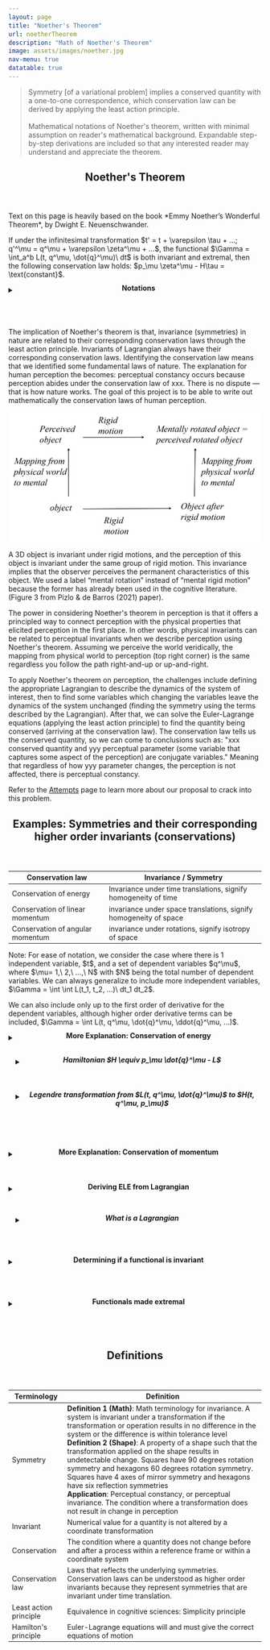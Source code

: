 ```yaml
---
layout: page
title: "Noether's Theorem"
url: noetherTheorem
description: "Math of Noether's Theorem"
image: assets/images/noether.jpg
nav-menu: true
datatable: true
---
```


<blockquote> 
	Symmetry [of a variational problem] implies a conserved quantity with a one-to-one correspondence, which conservation law can be derived by applying the least action principle.<br /><br />
	Mathematical notations of Noether's theorem, written with minimal assumption on reader's mathematical background. Expandable step-by-step derivations are included so that any interested reader may understand and appreciate the theorem.
</blockquote>

<header class="major">
    <h2>Noether's Theorem</h2>
</header>
<p>Text on this page is heavily based on the book *Emmy Noether’s Wonderful Theorem*, by Dwight E. Neuenschwander. </p>
<div class="box">
	<p>If under the infinitesimal transformation $t' = t + \varepsilon \tau + ...; q'^\mu = q^\mu + \varepsilon \zeta^\mu + ...$, the functional $\Gamma = \int_a^b L(t, q^\mu, \dot{q}^\mu)\ dt$ is both invariant and extremal, then the following conservation law holds: $p_\mu  \zeta^\mu - H\tau = \text{constant}$.
	</p>
	<details>
	  <summary><header class="major">
	    <h4 style="margin: -1.5em 0 0 1em">Notations</h4>
	</header></summary> 
	<p>If under the infinitesimal transformation $t' = t + \varepsilon \tau + ...$</p>
	<p style="margin: -2em 0 1em 50px;">
		$t$ are the independent variables of some generalized coordinate, $\tau$ is the generator for independent variables, $\tau(t, q^\mu) \equiv \frac{dT}{d\varepsilon}$, where $T$ is a mapping function that transforms coordinate system, taking in original independent and dependent variables and output a new set of independent variables, $t \rightarrow t' = T(t, q^\mu, \varepsilon)$, $\varepsilon$ quantifies how much difference there is between the original and new coordinate system. $+...$ are higher order terms after expanding $T(t, q^\mu, \varepsilon)$ in Taylor series about $\varepsilon = 0$, so $t' = t + \varepsilon \left(\frac{dT}{d\varepsilon}\right)_0 + O(\varepsilon^2) + O(\varepsilon^3) + ...$.
	</p>
	<p>If under the infinitesimal transformation ... $q'^\mu = q^\mu + \varepsilon \zeta^\mu + ...$</p>
	<p style="margin: -2em 0 1em 50px;">
		$q^\mu$ are the dependent variables of some generalized coordinate , $\zeta^\mu$ is the generator for dependent variables, $\zeta^\mu(t, q^\nu) \equiv \left(\frac{dQ^\mu}{d\varepsilon}\right)_0 $, where $Q^\mu$ is a mapping function that transforms coordinate system, taking in original independent and dependent variables and output a new set of dependent variables, $Q^\mu(t, q^\nu, \varepsilon)$, $\varepsilon$ quantifies how much difference there is between the original and new coordinate system, and $q^\nu$ are the generalized dependent variables. $+...$ are higher order terms after expanding $Q^\mu(t, q^\nu, \varepsilon)$ in Taylor series about $\varepsilon = 0$, so $q' = q + \varepsilon \left(\frac{dQ^\mu}{d\varepsilon}\right)_0 + O(\varepsilon^2) + O(\varepsilon^3) + ...$.
	</p>
	<p>the functional $\Gamma = \int_a^b L(t, q^\mu, \dot{q}^\mu)\ dt$ is both invariant and extremal</p>
	<p style="margin: -2em 0 1em 50px;">
		$\Gamma$ is a functional that takes a function as input and produces a real number as output. Definite integrals are examples of functionals. The significance of functionals is that a functional that is invariant and extremal leads to conservation laws. $L$ is a function, called the Lagrangian (refer to section <a href="#lagrangian-explanation">What is a Lagrangian</a> for more details). For checking if functional is invariant and extremal, refer to section <a href="#invariant">Determining if a functional is invariant</a> and <a href="#extremal">Functionals made extremal</a> for more details).
	</p>
	<p>then the following conservation law holds: $p_\mu  \zeta^\mu - H\tau = \text{constant}$</p>
	<p style="margin: -2em 0 1em 50px;">
		$p_\mu$ are the canonical momentum conjugate, $p_\mu \equiv \frac{\partial L}{\partial \dot{q}^\mu}$. $H$ is the Hamiltonian, $H \equiv p_\mu \dot{q}^\mu - L$. 
	</p>
	</details>
</div>

<p>
	The implication of Noether's theorem is that, invariance (symmetries) in nature are related to their corresponding conservation laws through the least action principle. Invariants of Lagrangian always have their corresponding conservation laws. Identifying the conservation law means that we identified some fundamental laws of nature. The explanation for human perception the becomes: perceptual constancy occurs because perception abides under the conservation law of xxx. There is no dispute &#8212; that is how nature works. The goal of this project is to be able to write out mathematically the conservation laws of human perception. 
</p>
<p>
<div class="row uniform">
	<div class="6u 12u$(medium)">
		<p class="image fit"></span><img src="assets/images/symm_physical_perception.png" alt="Symmetry: physical world and perception">
	</div>
	<div class="6u 12u$(medium)">
		<p>
			A 3D object is invariant under rigid motions, and the perception of this object is invariant under the same group of rigid motion. This invariance implies that the observer perceives the permanent characteristics of this object. We used a label “mental rotation” instead of “mental rigid motion” because the former has already been used in the cognitive literature. (Figure 3 from Pizlo & de Barros (2021) paper).
		</p>
	</div>
</div>
</p>

<p>
	
</p>
<p>
	The power in considering Noether's theorem in perception is that it offers a principled way to connect perception with the physical properties that elicited perception in the first place. In other words, physical invariants can be related to perceptual invariants when we describe perception using Noether's theorem. Assuming we perceive the world veridically, the mapping from physical world to perception (top right corner) is the same regardless you follow the path right-and-up or up-and-right.
</p>
<p>
	To apply Noether's theorem on perception, the challenges include defining the appropriate Lagrangian to describe the dynamics of the system of interest, then to find some variables which changing the variables leave the dynamics of the system unchanged (finding the symmetry using the terms described by the Lagrangian). After that, we can solve the Euler-Lagrange equations (applying the least action principle) to find the quantity being conserved (arriving at the conservation law). The conservation law tells us the conserved quantity, so we can come to conclusions such as: "xxx conserved quantity and yyy perceptual parameter (some variable that captures some aspect of the perception) are conjugate variables." Meaning that regardless of how yyy parameter changes, the perception is not affected, there is perceptual constancy. 
</p>
<p> 
	Refer to the <a href="brainstorm.html">Attempts</a> page to learn more about our proposal to crack into this problem. 
</p>


<header class="major">
    <h2>Examples: Symmetries and their corresponding higher order invariants (conservations)</h2>
</header>

<div class="table-wrapper">
	<table>
		<thead>
			<tr>
				<th>Conservation law</th>
				<th>Invariance / Symmetry</th>
			</tr>
		</thead>
		<tbody>
			<tr>
				<td>Conservation of energy</td>
				<td>Invariance under time translations, signify homogeneity of time</td>
			</tr>
			<tr>
				<td>Conservation of linear momentum</td>
				<td>invariance under space translations, signify homogeneity of space</td>
			</tr>
			<tr>
				<td>Conservation of angular momentum</td>
				<td>invariance under rotations, signify isotropy of space</td>
			</tr>
		</tbody>
	</table>
</div>

<p>
	Note: For ease of notation, we consider the case where there is 1 independent variable, $t$, and a set of dependent variables $q^\mu$, where $\mu= 1,\ 2,\ ...,\ N$ with $N$ being the total number of dependent variables. We can always generalize to include more independent variables, $\Gamma = \int \int L(t_1, t_2, ...)\ dt_1 dt_2$. 
</p>
<p>
	We can also include only up to the first order of derivative for the dependent variables, although higher order derivative terms can be included, $\Gamma = \int L(t, q^\mu, \dot{q}^\mu, \ddot{q}^\mu, ...)$.
</p>

<details>
  <summary><header class="major">
    <h4 style="margin: -1.5em 0 0 1em">More Explanation: Conservation of energy</h4>
</header></summary> 
<div class="box">
	<p>  
	  Conservation of energy is derived by studying the change of the system over time, while conservation of momentum is derived by studying the change of system over spatial distance. 
	</p>
	<p>
	  We start by considering our Lagrangian, $L(t, q^\mu, \dot{q}^\mu)$, which function depends on the independent variables $t$, dependent variables $q^\mu$ and the first derivative of the dependent variables $\dot{q}^\mu$. $t$ could be time. Studying the change of the system over time means we taking the total derivative with respect to time, $\frac{dL}{dt}$. Recall that $q^\mu$ and $\dot{q}^\mu$ are dependent variables and their first derivatives, meaning that they are functions of the independent variables, $t$. Written in full, we have $q^\mu(t)$ and $\dot{q}^\mu(t)$. Therefore, the partial time derivatives of all dependent variables become 
	  $$\label{eq:CoE}\tag{eq:CoE}$$ $$
	  \begin{equation*}
	  	\begin{split}  	\frac{dL}{dt} &= \frac{\partial L}{\partial t} + \frac{\partial L}{\partial q^\mu}\frac{q^\mu}{dt} + \frac{\partial L}{\partial \dot{q}^\mu} \frac{\dot{q}^\mu}{dt}\\
	  					  & = \frac{\partial L}{\partial t} + \frac{\partial L}{\partial q^\mu}\dot{q}^\mu + \frac{\partial L}{\partial \dot{q}^\mu} \ddot{q}^\mu
	  	\end{split}
	  \end{equation*}$$
	  We define a new variable, called the conjugate momentum(momenta), $p_\mu$, such that $p_\mu \equiv \frac{\partial L}{\partial \dot{q}^\mu}$, so that $\dot{p}_\mu = \frac{\partial L}{\partial q^\mu}$. Substitute the newly defined variable into $\ref{eq:CoE}$, we get 
	  $$\label{eq:CoE-sub}\tag{eq:CoE-sub}$$ $$
	  \begin{equation*}
	  	\begin{split}	\frac{dL}{dt} &= \frac{\partial L}{\partial t} + \dot{p}_\mu \dot{q}^\mu + p_\mu \ddot{q}^\mu
	  	\end{split}
	  \end{equation*}$$
	  We know that by product rule, $\frac{d}{dt} \left( p_\mu \dot{q}^\mu \right) = \dot{p}_\mu \dot{q}^\mu + p_\mu \ddot{q}^\mu $, which is exactly the last two terms of $\ref{eq:CoE-sub}$, so we write $\frac{dL}{dt} = \frac{\partial L}{\partial t} + \frac{d}{dt} \left( p_\mu \dot{q}^\mu \right)$. Rearranging the terms, we get $\frac{\partial L}{\partial t} + \frac{d}{dt} \left( p_\mu \dot{q}^\mu \right)  -  \frac{dL}{dt} = 0$. Factoring out common terms, we get 
	  $$\label{eq:Legendre}\tag{eq:Legendre}$$ $$
	  \begin{equation*}
	  	\begin{split}	\frac{\partial L}{\partial t} + \frac{d}{dt} \left( p_\mu \dot{q}^\mu - L \right) &=0
	  	\end{split}
	  \end{equation*}$$
	</p>
	<p>
		When $\frac{\partial L}{\partial t} = 0 $, there is a conservation. Specifically, the quantity $\frac{d}{dt} \left( p_\mu \dot{q}^\mu - L \right)$ is being conserved because small perturbation to the independent variables, $t \rightarrow t + \Delta t$ has no impact on $\frac{d}{dt} \left( p_\mu \dot{q}^\mu - L \right)$. In order for that to happen, $\left( p_\mu \dot{q}^\mu - L \right)$ has to be a constant so that $\frac{d}{dt}(\text{constant})=0$. Therefore, there is a conservation either if $H$ is constant or $\frac{\partial L}{\partial t} = 0 $.
	</p>
	<p>
		In Physics, they call this condition where the quantity doesn't change with time, the conservation of energy. 
	</p>
	</div>	
</details>

<details style="margin: -1.5em 0 0 1em">
	<summary><header class="major no-padding">
		<h5 style="margin: -1.5em 0 0 1em">Hamiltonian $H \equiv  p_\mu \dot{q}^\mu - L$</h5>
	</header></summary>
<div class="box">
	<p>
	  See that we have written $\left( p_\mu \dot{q}^\mu - L \right)$ a lot of times, we create a new variable, $H$, named the Hamiltonian, $H \equiv  p_\mu \dot{q}^\mu - L$, or written in full, $H \equiv  \frac{\partial L}{\partial \dot{q}^\mu} \dot{q}^\mu - L$. $H(t, q^\mu, p_\mu)$ is a function of the independent variables, $t$, the dependent variables $q^\mu$, and the conjugate momenta of the dependent variables, $p_\mu$.
	</p>
	<p>
	  For Physicists, Hamiltonian is always the energy of something, though in other domains it need not be the case. This is because for most physics applications, $H = K + U$, which is the total mechanical energy: kinetic plus potential energy, $E = K + U$. Since $L$ and $H$ in those applications have the same dimensions, through the definition of $H \equiv  p_\mu \dot{q}^\mu - L$, physicists can afford to say that their Hamiltonian is always the energy of something. 
	</p>
	</div>
</details>

<!-- NEW Section: Momentum -->
<details style="margin: 0em 0 2em 1em">
	<summary><header class="major no-padding">
		<h5 style="margin: -1.5em 0 0 1em">Legendre transformation from $L(t, q^\mu, \dot{q}^\mu)$ to $H(t, q^\mu, p_\mu)$</h5>
	</header></summary>
<div class="box">
	<p>
		Using $H$ in the total time derivative of our Lagrangian, we can re-write $\ref{eq:Legendre}$ in the form, $\frac{\partial L}{\partial t} + \frac{d}{dt}(H) =0$ or $\frac{\partial L}{\partial t} + \dot{H} =0$, where $H \equiv  p_\mu \dot{q}^\mu - L$. We call this alternate form of writing a function, one which converts the variables, $\left( q^\mu \right)$, to its conjugate set of variables, $\left( p_\mu \right)$, the Legendre transformation.
	</p>
	</div>
</details>
	
<!-- NEW Section: Lagrangian and ELE -->
<details>
  <summary><header class="major">
    <h4 style="margin: -1.5em 0 0 1em">More Explanation: Conservation of momentum</h4>
</header></summary> 
<div class="box">
	<p>  
	  Conservation of energy is derived by studying the change of the system over time, while conservation of momentum is derived by studying the change of system over spatial distance. 
	</p>
	<p>  
		Using the ELE: $\frac{\partial L}{\partial q^\mu} - \frac{d}{dt} \frac{\partial L}{\partial \dot{q}^\mu} = 0$, where $t$ are the independent variables, $q^\mu$ are the dependent variables and $\dot{q}^\mu$ are the first derivatives of the dependent variables, the conservation of momentum can be derived.
	</p>
	<p>
		We move the second term in the ELE across, giving $\frac{\partial L}{\partial q^\mu} = \frac{d}{dt} \frac{\partial L}{\partial \dot{q}^\mu}$. We define a new variable, named the canonical conjugate momentum(momenta), $p_\mu$, such that $p_\mu \equiv \frac{\partial L}{\partial \dot{q}^\mu}$, so that $\dot{p}_\mu = \frac{\partial L}{\partial q^\mu}$. By substitution, we get $\frac{\partial L}{\partial q^\mu} = \dot{p}_\mu$. 
	</p>
	<p>
		There is a conservation if $\frac{\partial L}{\partial q^\mu} = 0$, meaning that no matter how the coordinate $q^\mu$ changes, $L$ is not affected because $L$ does not explicitly depend on $q^\mu$. 
	</p>
	<p>
		It follows that $\dot{p}_\mu = 0$. This means that $\frac{d}{dt}\left( p_\mu  \right) = 0$, which requires $p_\mu$ to be a constant ($\frac{d}{dt}(\text{const}) = 0$). <br />
		Therefore, we can also say that if $p_\mu $ is constant, there is conservation, because $p_\mu $ is constant if and only if $\frac{\partial L}{\partial q^\mu} = 0$. 
	</p>
	<p>
		In Physics, they call this quantity that doesn't change with dependent variables $q^\mu$ the conservation of momentum. 
	</p>
</div>
</details>

<details>
  <summary><header class="major">
    <h4 style="margin: -1.5em 0 0 1em">Deriving ELE from Lagrangian</h4>
</header></summary> 
<div class="box">
	<p>
		Euler-Lagrange equations (ELE) are outcome of the lemma of the calculus of variations. It occurs that to find the set of functions, $\{q^\mu(t)\}$ that makes $\Gamma$ extremal, the quantity $\frac{\partial L}{\partial q^\mu} - \frac{d}{dt} \frac{\partial L}{\partial \dot{q}^\mu} $ has to evaluate to 0. 
		$$\label{eq:ELE}\tag{eq:ELE}$$ $$
		  \begin{equation*}
		  	\begin{split}	\frac{\partial L}{\partial q^\mu} - \frac{d}{dt} \frac{\partial L}{\partial \dot{q}^\mu} &= 0
		  \end{split}
		\end{equation*}$$
	</p>
	<p>
		Below we show, baby step by baby step, derivation of ELE. Recall that $L$ is a function that generates equations of motion, $L(t, q^\mu, \dot{q}^\mu)$. Say we are interested in the collective motion of that system of interest between two set points $a$ and $b$, i.e., the trajectory between $a$ and $b$. We therefore sum up the motion from $a$ to $b$, which is equivalent to taking the integral over the independent variable $t$, $\int_a^b L(t, q^\mu, \dot{q}^\mu)\ dt$. $t$, $\int_a^b L(t, q^\mu, \dot{q}^\mu)\ dt$ can also be called the <i>action</i>. We define a variable to represent the <i>functional</i> (an operator that maps functions to real numbers), such that $\Gamma = \int_a^b L(t, q^\mu, \dot{q}^\mu)\ dt$. $\Gamma$ takes in a function and returns a real number evaluating the cost Our goal is to identify the least cost trajectory to get from $a$ to $b$, i.e., we want to find the set of functions $\{q^\mu(t)\},\ \mu = 1,\ 2,\ ...,\ N$ that makes $\Gamma$ extremal, where $N$ is the total number of dependent variables. 
	</p>
	<p>
		<div class="row uniform">
			<div class="6u 12u$(medium)">
				<p style="font-size: 12px;">
					<b>Left</b>: Consider a simple case to illustrate this: we have 1 independent variable, $X$ and 1 dependent variable $Y$. We would like to find the set of $\{y\}$ such that the cost for the trajectory between $a$ and $b$ is minimal. A straight line is the solution with minimum cost, if we define our cost as the Euclidean distance between $a$ and $b$, shown by the bolded solid straight line in the image. Let $q^1(x)$ be the least cost solution, with $N=1$ (we only have 1 dependent variable). There are other solutions, $q'^1$ such that it will produce longer trajectories, $q'^1(x)= q^1(x) + \varepsilon \zeta^1$. An example being the thin gray curvy line in the image.<br />
					<b>Right</b>: As we sweep over X-axis in small increments (integration), the least cost solution has to have $\varepsilon =0$, so that $q^{\text{solution}} = q^1(x)$, meaning we arrived at the least cost solution. Setting $\frac{d\Gamma}{d\varepsilon} = 0$ means that we would like to find the stationary point, which in our case, is the minimum point corresponding to least cost path. The solution will have $\varepsilon=0$ so that the corresponding set of variables will be $q^\mu$, that is the least cost solution. 
				</p>
			</div>
			<div class="6u 12u$(medium)"><span class="image fit"></span><img src="{% link assets/images/ELE.png %}" alt="ELE-demo">
			</div>
		</div>
	</p>
	<p>
		Sub-optimal solutions, $\{q'^\mu\}$ are defined as paths that are longer than the optimal solution, $\{q^\mu\}$, so that $q'^\mu (t)= q^\mu + \varepsilon \zeta^\mu$, where $\zeta^\mu$ is subject to the constraints that after adding $\zeta^\mu$ to $q^\mu$, the resulting $q'^\mu$ will still have the same starting and ending points (because we defined that we will be looking at those intervals), $\zeta^\mu(a) = \zeta^\mu(b) = 0$. The second constraint on $\zeta^\mu$ is that it belongs to the same coordinate space as $q^mu(t)$. 
	</p>
	<p>
		$\Gamma(\varepsilon)$ is a function of $\varepsilon$, since as values of $\varepsilon$ changes, we get different values for $\Gamma(\varepsilon)$ with different $q'^\mu (t)$ associated. Setting $\frac{d\Gamma}{d\varepsilon} = 0$ means making $\Gamma$ extremal. Using Leibniz's rule, we write $\left[ \frac{d\Gamma}{d\varepsilon}\right]_{\varepsilon=0} = \int_a^b \left[ \frac{\partial L}{\partial q^\mu} \zeta^\mu + \frac{\partial L}{\partial \dot{q^\mu}} \dot{\zeta^\mu} \right]\ dt =0$,
		where $\left[ \frac{d\Gamma}{d\varepsilon}\right]_{\varepsilon=0}$ means evaluating $\frac{d\Gamma}{d\varepsilon}$ as $\lim_{\varepsilon \to 0}$. 
	</p>
	<p>
		Now we focus only on the second term in the square brackets, $\frac{\partial L}{\partial \dot{q^\mu}} \dot{\zeta^\mu}$. We integrate by parts to turn $\dot{\zeta^\mu}$ into $\zeta^\mu$, so that we get $\frac{\partial L}{\partial \dot{q^\mu}} \dot{\zeta^\mu} = -  \frac{d}{dt} \frac{\partial L}{\partial \dot{q}^\mu } \zeta^\mu + \frac{d}{dt}\left[ \frac{\partial L }{\partial \dot{q^\mu}} \zeta^\mu \right]_a^b$. Since we know that $\zeta^\mu(a) = \zeta^\mu(b) = 0$, we drop the second term, so $\frac{\partial L}{\partial \dot{q^\mu}} \dot{\zeta^\mu} = -  \frac{d}{dt} \frac{\partial L}{\partial \dot{q}^\mu } \zeta^\mu $.
	</p>
	<p>
		Substituting the second term back into the main equation, we get $\left[ \frac{d\Gamma}{d\varepsilon}\right]_{\varepsilon=0} = \int_a^b \left[ \frac{\partial L}{\partial q^\mu} \zeta^\mu - \frac{d}{dt}\frac{\partial L }{\partial \dot{q\mu}}\zeta^\mu \right]\ dt =0$. Factoring out common term, we get 
		$$\label{eq:CalcVar}\tag{eq:CalcVar}$$ $$
		  \begin{equation*}
		  	\begin{split}	\left[ \frac{d\Gamma}{d\varepsilon}\right]_{\varepsilon=0} = \int_a^b \left[ \frac{\partial L}{\partial q^\mu}- \frac{d}{dt}\frac{\partial L }{\partial \dot{q\mu}} \right] \zeta^\mu \ dt &=0 
		  	\end{split}
	  	\end{equation*}$$
	</p>
	<p>
		Hint: Notice that the terms inside the square brackets are the exact same terms at the LHS of $\ref{eq:ELE}$. The fundamental lemma of the calculus of variations by Logan (1977) demonstrated that for $\ref{eq:CalcVar}$ to be true, the quantity inside the square brackets, $\frac{\partial L}{\partial q^\mu}- \frac{d}{dt}\frac{\partial L }{\partial \dot{q\mu}} $ has to $= 0$. 
	</p>
	<p>
		In the most general case, we define $A(t)$ to be a continuous function on the open interval $(a,b)$, and define $h(t)$ to be just like $\zeta^\mu$, an arbitrary function that has constraint that it vanishes at both endpoints. The general form of the equation $\ref{eq:CalcVar}$ can be written as $\int_a^b A(t) h(t)\ dt =0$. The lemma states that $A(t) =0$ for $[a,b]$ must be true for $\int_a^b A(t) h(t)\ dt =0$ to be true. 
	</p>
	<p>
		Proof by contradiction: Suppose that there is a point throughout $[a,b]$ that $A(t=\tau_0) \neq 0$, say it is bigger than 0, $A(t=\tau_0) > 0$. Then there must be two points, $\tau_1, \tau_2$ such that $\int_{\tau_1}^{\tau_2} A(t)\ dt > 0$. Since $\tau_0$ lies within $[a,b]$, and the non-zero point cannot be at $t = 0$ (the starting point), $\tau_1$ and $\tau_2$ also lies within $[a,b]$. It follows that $\int_{t1}^{t2} A(t)h(t) \ dt > 0$ must be true. Therefore, $A(t)$ has to take the value $0$ throughout the whole interval $[a,b]$. 
	</p>
	<p>
		Going back to $\ref{eq:CalcVar}$, the terms within the square brackets must $= 0$, and henceforth the ELE, $\ref{eq:ELE}$. In other words, solving ELE equals making $\Gamma$ extremal. 
	</p>

</div>
</details>

<p style="position:relative;">
	<!-- place anchor a little above so that can reference there -->
    <a name="lagrangian-explanation" style="position:absolute; top:-100px;"></a>
	<details style="margin: -1.5em 0 0 1em">
		<summary><header class="major no-padding">
			<h5 style="margin: -1.5em 0 0 1em">What is a Lagrangian</h5>
		</header></summary>
	<div class="box">
		<p>  
			Lagrangian is a function that generates equations of motion, which is written in the form $L(t, q^\mu, \dot{q}^\mu, \ddot{q}^\mu, ...)$, where $t$ are independent variables, $q^\mu$ are the dependent variables and $\dot{q}^\mu$ are the first derivatives of the dependent variables. Higher order derivative terms $(\ddot{q}^\mu),\ ...$ may be included provided that the $N+1$ derivative of the function $q^\mu$ exist.
		</p>
		<p>
			Since for most physics applications the differential equations are second order, the Lagrangian only includes up to the first derivatives, $L(t, q^\mu, \dot{q}^\mu)$. An example in Physics which includes second derivatives in the Lagrangian is when elastic modulus is included to account for behavior due to mechanical stiffness. 
		</p>
		<p>
			For mechanical systems, the Lagrangian is usually defined as $L$ = Kinetic energy - Potential energy, $L = K - U$. This formulation of $L$ captures a wide variety of phenomena. The reason for it to be greatly generalizable can be thought of it successfully capturing some intrinsic rules of nature. 
		</p>
		<p>
			But how do we come up with Lagrangians suitable to describe a system of interest? We do not have an answer. Nonetheless, we suggest to look for inspirations through history, studying how different Lagrangians came about. 
		</p>
	</div>
	</details>
</p>



<p style="position:relative;">
	<!-- place anchor a little above so that can reference there -->
    <a name="invariant" style="position:absolute; top:-100px;"></a>
	<details>
		<summary><header class="major no-padding">
			<h4 style="margin: -1.5em 0 0 1em">Determining if a functional is invariant</h4>
		</header></summary>
	<div class="box">
		<p>TK
		</p>
	</div>
	</details>
</p>

<p style="position:relative;">
	<!-- place anchor a little above so that can reference there -->
    <a name="extremal" style="position:absolute; top:-100px;"></a>
	<details>
		<summary><header class="major no-padding">
			<h4 style="margin: -1.5em 0 0 1em">Functionals made extremal</h4>
		</header></summary>
	<div class="box">
		<p>TK
		</p>
	</div>
	</details>
</p>



<header class="major">
    <h2>Definitions</h2>
</header>

<div class="table-wrapper">
	<table id="table" class="display stripe searchable sortable">
		<thead>
			<tr>
				<th>Terminology</th>
				<th>Definition</th>
			</tr>
		</thead>
		<tbody>
			<tr>
				<td>Symmetry</td>
				<td><b>Definition 1 (Math)</b>: Math terminology for invariance. A system is invariant under a transformation if the transformation or operation results in no difference in the system or the difference is within tolerance level<br />
				<b>Definition 2 (Shape)</b>: A property of a shape such that the transformation applied on the shape results in undetectable change. Squares have 90 degrees rotation symmetry and hexagons 60 degrees rotation symmetry. Squares have 4 axes of mirror symmetry and hexagons have six reflection symmetries<br />
				<b>Application</b>: Perceptual constancy, or perceptual invariance. The condition where a transformation does not result in change in perception
				</td>
			</tr>
			<tr>
				<td>Invariant</td>
				<td>Numerical value for a quantity is not altered by a coordinate transformation</td>
			</tr>
			<tr>
				<td>Conservation</td>
				<td>The condition where a quantity does not change before and after a process within a reference frame or within a coordinate system</td>
			</tr>
			<tr>
				<td>Conservation law</td>
				<td>Laws that reflects the underlying symmetries. Conservation laws can be understood as higher order invariants because they represent symmetries that are invariant under time translation. </td>
			</tr>
			<tr>
				<td>Least action principle</td>
				<td>Equivalence in cognitive sciences: Simplicity principle </td>
			</tr>
			<tr>
				<td>Hamilton's principle</td>
				<td>Euler-Lagrange equations will and must give the correct equations of motion</td>
			</tr>
		</tbody>
	</table>
</div>




<script>
    $(document).ready(function() {
    $('#table').DataTable();
} );
</script>


